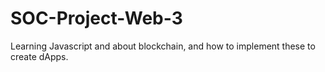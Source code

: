 # SOC-Project-Web-3
Learning Javascript and about blockchain, and  how to implement these to create dApps.  
